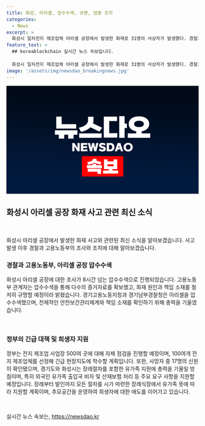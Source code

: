 ```yaml
---
title: 화성, 아리셀, 압수수색, 규명, 엄중 조치
categories:
  - News
excerpt: >
  화성시 일차전지 제조업체 아리셀 공장에서 발생한 화재로 31명의 사상자가 발생했다. 경찰과 고용노동부가 강제수사에 착수하여 압수수색을 벌이고, 고용노동부는 화재 원인과 책임을 철저히 조사할 예정이다. 정부는 전국의 전지 제조업체를 대상으로 긴급 현장지도를 실시할 계획이며, 유가족을 지원하기 위해 장례절차와 지원을 마련하고 있다. 경기도와 화성시는 희생자 유족들을 위한 지원을 적극적으로 진행 중이며, 추모공간을 마련하여 유가족들을 위로하고 있다.
feature_text: >
  ## koreablockchain 실시간 뉴스 속보입니다.

  화성시 일차전지 제조업체 아리셀 공장에서 발생한 화재로 31명의 사상자가 발생했다. 경찰과 고용노동부가 강제수사에 착수하여 압수수색을 벌이고, 고용노동부는 화재 원인과 책임을 철저히 조사할 예정이다. 정부는 전국의 전지 제조업체를 대상으로 긴급 현장지도를 실시할 계획이며, 유가족을 지원하기 위해 장례절차와 지원을 마련하고 있다. 경기도와 화성시는 희생자 유족들을 위한 지원을 적극적으로 진행 중이며, 추모공간을 마련하여 유가족들을 위로하고 있다.
image: '/assets/img/newsdao_breakingnews.jpg'
---
```


<p><img src="/assets/img/newsdao_breakingnews.jpg" alt="koreablockchain 속보" /></p>

<h2 data-ke-size="size26">화성시 아리셀 공장 화재 사고 관련 최신 소식</h2>

<p data-ke-size="size16">&nbsp;</p>

<p>화성시 아리셀 공장에서 발생한 화재 사고와 관련된 최신 소식을 알아보겠습니다. 사고 발생 이후 경찰과 고용노동부의 조사와 조치에 대해 알아보겠습니다.</p>

<h3>경찰과 고용노동부, 아리셀 공장 압수수색</h3>

<p data-ke-size="size16">화성시 아리셀 공장에 대한 조사가 8시간 넘는 압수수색으로 진행되었습니다. 고용노동부 관계자는 압수수색을 통해 다수의 증거자료를 확보했고, 화재 원인과 책임 소재를 철저히 규명할 예정이라 밝혔습니다. 경기고용노동지청과 경기남부경찰청은 아리셀을 압수수색했으며, 전체적인 안전보건관리체계와 책임 소재를 확인하기 위해 총력을 기울였습니다.</p>

<p data-ke-size="size16">&nbsp;</p>

<h3>정부의 긴급 대책 및 희생자 지원</h3>

<p data-ke-size="size16">정부는 전지 제조업 사업장 500여 곳에 대해 자체 점검을 진행할 예정이며, 100여개 전지 제조업체를 선정해 긴급 현장지도에 착수할 계획입니다. 또한, 사망자 중 17명의 신원이 확인됐으며, 경기도와 화성시는 장례절차를 포함한 유가족 지원에 총력을 기울일 방침이며, 특히 외국인 유가족 출입국 비자 및 산재보험 처리 등 주요 요구 사항을 지원할 예정입니다. 장례부터 발인까지 모든 절차를 시가 마련한 장례식장에서 유가족 뜻에 따라 지원할 계획이며, 추모공간을 운영하여 희생자에 대한 애도를 이어가고 있습니다.</p>

<p data-ke-size="size16">&nbsp;</p>
실시간 뉴스 속보는, <a href="https://newsdao.kr" rel="dofollow">https://newsdao.kr</a>


